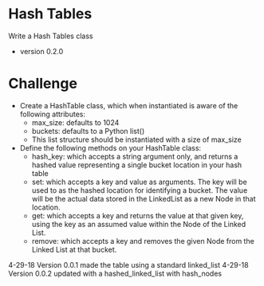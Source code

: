 # Hash Tables
Write a Hash Tables class

* version 0.2.0

# Challenge

- Create a HashTable class, which when instantiated is aware of the following attributes:
   * max_size: defaults to 1024
   * buckets: defaults to a Python list()
   * This list structure should be instantiated with a size of max_size
- Define the following methods on your HashTable class:
   * hash_key: which accepts a string argument only, and returns a hashed value representing a single bucket location in your hash table
   * set: which accepts a key and value as arguments. The key will be used to as the hashed location for identifying a bucket. The value will be the actual data stored in the LinkedList as a new Node in that location.
   * get: which accepts a key and returns the value at that given key, using the key as an assumed value within the Node of the Linked List.
   * remove: which accepts a key and removes the given Node from the Linked List at that bucket.

4-29-18 Version 0.0.1 made the table using a standard linked_list
4-29-18 Version 0.0.2 updated with a hashed_linked_list with hash_nodes